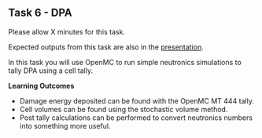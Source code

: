 
## Task 6 - DPA

Please allow X minutes for this task.

Expected outputs from this task are also in the [presentation](https://slides.com/openmc_workshop/neutronics_workshop#/7).

In this task you will use OpenMC to run simple neutronics simulations to tally DPA using a cell tally.

**Learning Outcomes**

- Damage energy deposited can be found with the OpenMC MT 444 tally.
- Cell volumes can be found using the stochastic volume method.
- Post tally calculations can be performed to convert neutronics numbers into something more useful.
